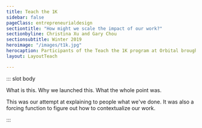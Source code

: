 ```yaml
---
title: Teach the 1K
sidebar: false
pageClass: entrepreneurialdesign
sectiontitle: "How might we scale the impact of our work?"
sectionbyline: Christina Xu and Gary Chou
sectionsubtitle: Winter 2019
heroimage: "/images/t1k.jpg"
herocaption: Participants of the Teach the 1K program at Orbital brought together entrepreneurship teachers, coaches and activators.
layout: LayoutTeach

---
```



::: slot body

What is this.
Why we launched this.
What the whole point was.

This was our attempt at explaining to people what we've done.
It was also a forcing function to figure out how to contextualize our work.

:::
